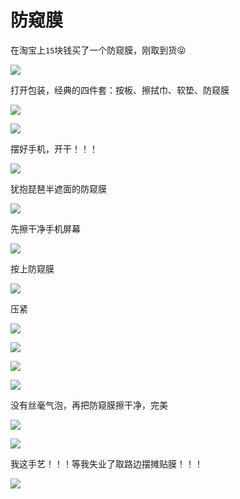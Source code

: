 # 防窥膜

在淘宝上`15`块钱买了一个防窥膜，刚取到货😝

![](https://0.z.wiki/autoupload/20230130/1KnL.IMG_9546.HEIC.jpg)

打开包装，经典的四件套：按板、擦拭巾、软垫、防窥膜

![](https://8.z.wiki/autoupload/20230130/f0y8.IMG_9548.HEIC.jpg)

![](https://7.z.wiki/autoupload/20230130/vZ21.IMG_2635.HEIC.jpg)

摆好手机，开干！！！

![](https://1.z.wiki/autoupload/20230130/Vcca.IMG_2636.HEIC.jpg)


犹抱琵琶半遮面的防窥膜

![](https://6.z.wiki/autoupload/20230130/S2HP.IMG_2637.HEIC.jpg)

先擦干净手机屏幕

![](https://8.z.wiki/autoupload/20230130/C3nI.IMG_2638.HEIC.jpg)


按上防窥膜

![](https://0.z.wiki/autoupload/20230130/G9BH.IMG_2639.HEIC.jpg)

压紧

![](https://1.z.wiki/autoupload/20230130/gBZE.IMG_2641.HEIC.jpg)

![](https://7.z.wiki/autoupload/20230130/5m5C.IMG_2642.HEIC.jpg)

![](https://1.z.wiki/autoupload/20230130/e0K3.IMG_2645.HEIC.jpg)

![](https://2.z.wiki/autoupload/20230130/L7vF.IMG_2649.HEIC.jpg)

没有丝毫气泡，再把防窥膜擦干净，完美

![](https://0.z.wiki/autoupload/20230130/ScM4.IMG_2650.HEIC.jpg)

![](https://5.z.wiki/autoupload/20230130/PZSQ.IMG_2651.HEIC.jpg)

我这手艺！！！等我失业了取路边摆摊贴膜！！！

![](https://4.z.wiki/autoupload/20230131/f7Gk.221X164-image.png)
